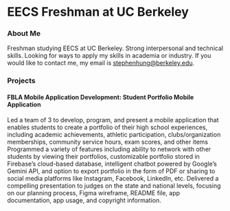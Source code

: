 # EECS Freshman at UC Berkeley

### About Me
Freshman studying EECS at UC Berkeley. Strong interpersonal and technical skills. Looking for ways to apply my skills in academia or industry. If you would like to contact me, my email is stephenhung@berkeley.edu.

### Projects
#### FBLA Mobile Application Development: Student Portfolio Mobile Application
Led a team of 3 to develop, program, and present a mobile application that enables students to create a portfolio of their high school experiences, including academic achievements, athletic participation, clubs/organization memberships, community service hours, exam scores, and other items
Programmed a variety of features including ability to network with other students by viewing their portfolios, customizable portfolio stored in Firebase’s cloud-based database, intelligent chatbot powered by Google’s Gemini API, and option to export portfolio in the form of PDF or sharing to social media platforms like Instagram, Facebook, LinkedIn, etc.
Delivered a compelling presentation to judges on the state and national levels, focusing on our planning process, Figma wireframe, README file, app documentation, app usage, and copyright information.
